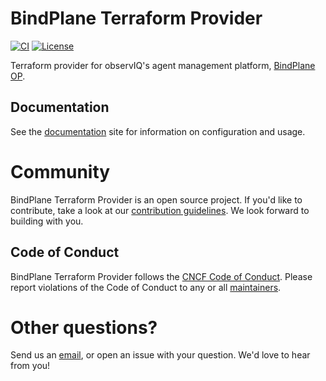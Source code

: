 BindPlane Terraform Provider
==========================

[![CI](https://github.com/observIQ/terraform-provider-bindplane/actions/workflows/ci.yml/badge.svg)](https://github.com/observIQ/terraform-provider-bindplane/actions/workflows/ci.yml)
[![License](https://img.shields.io/badge/License-Apache%202.0-blue.svg)](https://opensource.org/licenses/Apache-2.0)

Terraform provider for observIQ's agent management platform, [BindPlane OP](https://github.com/observIQ/bindplane-op).

## Documentation

See the [documentation](https://registry.terraform.io/providers/observIQ/bindplane/latest/docs) site for information on configuration and usage.

# Community

BindPlane Terraform Provider is an open source project. If you'd like to contribute, take a look at our [contribution guidelines](/docs/CONTRIBUTING.md). We look forward to building with you.

## Code of Conduct

BindPlane Terraform Provider follows the [CNCF Code of Conduct](https://github.com/cncf/foundation/blob/master/code-of-conduct.md). Please report violations of the Code of Conduct to any or all [maintainers](/docs/MAINTAINERS.md).

# Other questions?

Send us an [email](mailto:support@observiq.com), or open an issue with your question. We'd love to hear from you!

